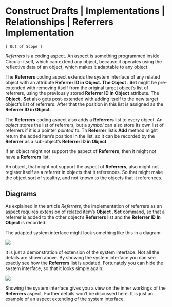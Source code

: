 ﻿Construct Drafts | Implementations | Relationships | Referrers Implementation
=============================================================================

`[ Out of Scope ]`

*Referrers* is a coding aspect. An aspect is something programmed inside Circular itself, which can extend any object, because it operates using the reflective data of an object, which makes it adaptable to any object.

The __Referrers__ coding aspect extends the system interface of any related object with an attribute __Referrer ID in Object. The Object  .  Set__ might be pre-extended with removing itself from the original target object’s list of referrers, using the previously stored __Referrer ID in Object__ attribute. The __Object  .  Set__ also gets post-extended with adding itself to the new target object’s list of referrers. After that the position in this list is assigned as the __Referrer ID in Object__.

The __Referrers__ coding aspect also adds a __Referrers__ list to every object. An *object* stores the list of referrers, but a *symbol* can also store its own list of referrers if it is a pointer *pointed to*. Th  __Referrer__ list’s __Add__ method might return the added item’s position in the list, so it can be recorded by the __Referrer__ as a sub-object’s __Referrer ID in Object__.

If an object might not support the aspect of __Referrers__, then it might not have a __Referrers__ list.

An object, that might not support the aspect of __Referrers__, also might not register itself as a referrer in objects that it references. So that might make the object sort of stealthy, and not known to the objects that it references.

## Diagrams

As explained in the article *Referrers*, the implementation of referrers as an aspect requires extension of related item’s  __Object  .  Set__ command, so that a referrer is added to the other object’s __Referrers__ list and the __Referrer ID In Object__ is recorded.

The adapted system interface might look something like this in a diagram:

![](images/2.%20Referrers%20Implementation.001.png)

It is just a demonstration of extension of the system interface. Not all the details are shown above. By showing the system interface you can see exactly see how the __Referrers__ list is updated. Fortunately you can hide the system interface, so that it looks simple again:

![](images/2.%20Referrers%20Implementation.002.png)

Showing the system interface gives you a view on the inner workings of the __Referrers__ aspect. Further details won’t be discussed here. It is just an example of an aspect extending of the system interface.